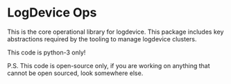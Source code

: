 # LogDevice Ops
This is the core operational library for logdevice. This package includes key
abstractions required by the tooling to manage logdevice clusters.

This code is python-3 only!

P.S. This code is open-source only, if you are working on anything that cannot
be open sourced, look somewhere else.
